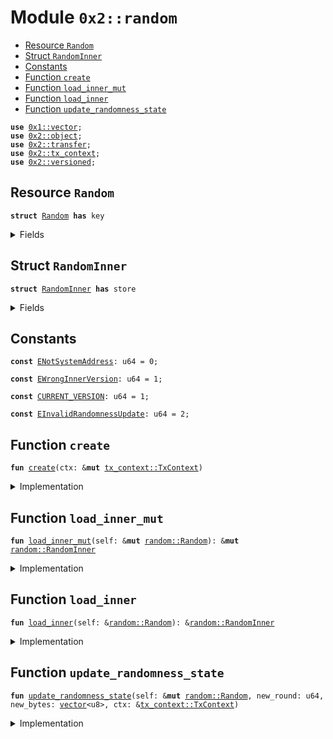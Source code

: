
<a name="0x2_random"></a>

# Module `0x2::random`



-  [Resource `Random`](#0x2_random_Random)
-  [Struct `RandomInner`](#0x2_random_RandomInner)
-  [Constants](#@Constants_0)
-  [Function `create`](#0x2_random_create)
-  [Function `load_inner_mut`](#0x2_random_load_inner_mut)
-  [Function `load_inner`](#0x2_random_load_inner)
-  [Function `update_randomness_state`](#0x2_random_update_randomness_state)


<pre><code><b>use</b> <a href="../../dependencies/move-stdlib/vector.md#0x1_vector">0x1::vector</a>;
<b>use</b> <a href="../../dependencies/sui-framework/object.md#0x2_object">0x2::object</a>;
<b>use</b> <a href="../../dependencies/sui-framework/transfer.md#0x2_transfer">0x2::transfer</a>;
<b>use</b> <a href="../../dependencies/sui-framework/tx_context.md#0x2_tx_context">0x2::tx_context</a>;
<b>use</b> <a href="../../dependencies/sui-framework/versioned.md#0x2_versioned">0x2::versioned</a>;
</code></pre>



<a name="0x2_random_Random"></a>

## Resource `Random`



<pre><code><b>struct</b> <a href="../../dependencies/sui-framework/random.md#0x2_random_Random">Random</a> <b>has</b> key
</code></pre>



<details>
<summary>Fields</summary>


<dl>
<dt>
<code>id: <a href="../../dependencies/sui-framework/object.md#0x2_object_UID">object::UID</a></code>
</dt>
<dd>

</dd>
<dt>
<code>inner: <a href="../../dependencies/sui-framework/versioned.md#0x2_versioned_Versioned">versioned::Versioned</a></code>
</dt>
<dd>

</dd>
</dl>


</details>

<a name="0x2_random_RandomInner"></a>

## Struct `RandomInner`



<pre><code><b>struct</b> <a href="../../dependencies/sui-framework/random.md#0x2_random_RandomInner">RandomInner</a> <b>has</b> store
</code></pre>



<details>
<summary>Fields</summary>


<dl>
<dt>
<code>version: u64</code>
</dt>
<dd>

</dd>
<dt>
<code>epoch: u64</code>
</dt>
<dd>

</dd>
<dt>
<code>randomness_round: u64</code>
</dt>
<dd>

</dd>
<dt>
<code>random_bytes: <a href="../../dependencies/move-stdlib/vector.md#0x1_vector">vector</a>&lt;u8&gt;</code>
</dt>
<dd>

</dd>
</dl>


</details>

<a name="@Constants_0"></a>

## Constants


<a name="0x2_random_ENotSystemAddress"></a>



<pre><code><b>const</b> <a href="../../dependencies/sui-framework/random.md#0x2_random_ENotSystemAddress">ENotSystemAddress</a>: u64 = 0;
</code></pre>



<a name="0x2_random_EWrongInnerVersion"></a>



<pre><code><b>const</b> <a href="../../dependencies/sui-framework/random.md#0x2_random_EWrongInnerVersion">EWrongInnerVersion</a>: u64 = 1;
</code></pre>



<a name="0x2_random_CURRENT_VERSION"></a>



<pre><code><b>const</b> <a href="../../dependencies/sui-framework/random.md#0x2_random_CURRENT_VERSION">CURRENT_VERSION</a>: u64 = 1;
</code></pre>



<a name="0x2_random_EInvalidRandomnessUpdate"></a>



<pre><code><b>const</b> <a href="../../dependencies/sui-framework/random.md#0x2_random_EInvalidRandomnessUpdate">EInvalidRandomnessUpdate</a>: u64 = 2;
</code></pre>



<a name="0x2_random_create"></a>

## Function `create`



<pre><code><b>fun</b> <a href="../../dependencies/sui-framework/random.md#0x2_random_create">create</a>(ctx: &<b>mut</b> <a href="../../dependencies/sui-framework/tx_context.md#0x2_tx_context_TxContext">tx_context::TxContext</a>)
</code></pre>



<details>
<summary>Implementation</summary>


<pre><code><b>fun</b> <a href="../../dependencies/sui-framework/random.md#0x2_random_create">create</a>(ctx: &<b>mut</b> TxContext) {
    <b>assert</b>!(<a href="../../dependencies/sui-framework/tx_context.md#0x2_tx_context_sender">tx_context::sender</a>(ctx) == @0x0, <a href="../../dependencies/sui-framework/random.md#0x2_random_ENotSystemAddress">ENotSystemAddress</a>);

    <b>let</b> version = <a href="../../dependencies/sui-framework/random.md#0x2_random_CURRENT_VERSION">CURRENT_VERSION</a>;

    <b>let</b> inner = <a href="../../dependencies/sui-framework/random.md#0x2_random_RandomInner">RandomInner</a> {
        version,
        epoch: <a href="../../dependencies/sui-framework/tx_context.md#0x2_tx_context_epoch">tx_context::epoch</a>(ctx),
        randomness_round: 0,
        random_bytes: <a href="../../dependencies/move-stdlib/vector.md#0x1_vector">vector</a>[],
    };

    <b>let</b> self = <a href="../../dependencies/sui-framework/random.md#0x2_random_Random">Random</a> {
        id: <a href="../../dependencies/sui-framework/object.md#0x2_object_randomness_state">object::randomness_state</a>(),
        inner: <a href="../../dependencies/sui-framework/versioned.md#0x2_versioned_create">versioned::create</a>(version, inner, ctx),
    };
    <a href="../../dependencies/sui-framework/transfer.md#0x2_transfer_share_object">transfer::share_object</a>(self);
}
</code></pre>



</details>

<a name="0x2_random_load_inner_mut"></a>

## Function `load_inner_mut`



<pre><code><b>fun</b> <a href="../../dependencies/sui-framework/random.md#0x2_random_load_inner_mut">load_inner_mut</a>(self: &<b>mut</b> <a href="../../dependencies/sui-framework/random.md#0x2_random_Random">random::Random</a>): &<b>mut</b> <a href="../../dependencies/sui-framework/random.md#0x2_random_RandomInner">random::RandomInner</a>
</code></pre>



<details>
<summary>Implementation</summary>


<pre><code><b>fun</b> <a href="../../dependencies/sui-framework/random.md#0x2_random_load_inner_mut">load_inner_mut</a>(
    self: &<b>mut</b> <a href="../../dependencies/sui-framework/random.md#0x2_random_Random">Random</a>,
): &<b>mut</b> <a href="../../dependencies/sui-framework/random.md#0x2_random_RandomInner">RandomInner</a> {
    <b>let</b> version = <a href="../../dependencies/sui-framework/versioned.md#0x2_versioned_version">versioned::version</a>(&self.inner);

    // Replace this <b>with</b> a lazy <b>update</b> function when we add a new version of the inner <a href="../../dependencies/sui-framework/object.md#0x2_object">object</a>.
    <b>assert</b>!(version == <a href="../../dependencies/sui-framework/random.md#0x2_random_CURRENT_VERSION">CURRENT_VERSION</a>, <a href="../../dependencies/sui-framework/random.md#0x2_random_EWrongInnerVersion">EWrongInnerVersion</a>);
    <b>let</b> inner: &<b>mut</b> <a href="../../dependencies/sui-framework/random.md#0x2_random_RandomInner">RandomInner</a> = <a href="../../dependencies/sui-framework/versioned.md#0x2_versioned_load_value_mut">versioned::load_value_mut</a>(&<b>mut</b> self.inner);
    <b>assert</b>!(inner.version == version, <a href="../../dependencies/sui-framework/random.md#0x2_random_EWrongInnerVersion">EWrongInnerVersion</a>);
    inner
}
</code></pre>



</details>

<a name="0x2_random_load_inner"></a>

## Function `load_inner`



<pre><code><b>fun</b> <a href="../../dependencies/sui-framework/random.md#0x2_random_load_inner">load_inner</a>(self: &<a href="../../dependencies/sui-framework/random.md#0x2_random_Random">random::Random</a>): &<a href="../../dependencies/sui-framework/random.md#0x2_random_RandomInner">random::RandomInner</a>
</code></pre>



<details>
<summary>Implementation</summary>


<pre><code><b>fun</b> <a href="../../dependencies/sui-framework/random.md#0x2_random_load_inner">load_inner</a>(
    self: &<a href="../../dependencies/sui-framework/random.md#0x2_random_Random">Random</a>,
): &<a href="../../dependencies/sui-framework/random.md#0x2_random_RandomInner">RandomInner</a> {
    <b>let</b> version = <a href="../../dependencies/sui-framework/versioned.md#0x2_versioned_version">versioned::version</a>(&self.inner);

    // Replace this <b>with</b> a lazy <b>update</b> function when we add a new version of the inner <a href="../../dependencies/sui-framework/object.md#0x2_object">object</a>.
    <b>assert</b>!(version == <a href="../../dependencies/sui-framework/random.md#0x2_random_CURRENT_VERSION">CURRENT_VERSION</a>, <a href="../../dependencies/sui-framework/random.md#0x2_random_EWrongInnerVersion">EWrongInnerVersion</a>);
    <b>let</b> inner: &<a href="../../dependencies/sui-framework/random.md#0x2_random_RandomInner">RandomInner</a> = <a href="../../dependencies/sui-framework/versioned.md#0x2_versioned_load_value">versioned::load_value</a>(&self.inner);
    <b>assert</b>!(inner.version == version, <a href="../../dependencies/sui-framework/random.md#0x2_random_EWrongInnerVersion">EWrongInnerVersion</a>);
    inner
}
</code></pre>



</details>

<a name="0x2_random_update_randomness_state"></a>

## Function `update_randomness_state`



<pre><code><b>fun</b> <a href="../../dependencies/sui-framework/random.md#0x2_random_update_randomness_state">update_randomness_state</a>(self: &<b>mut</b> <a href="../../dependencies/sui-framework/random.md#0x2_random_Random">random::Random</a>, new_round: u64, new_bytes: <a href="../../dependencies/move-stdlib/vector.md#0x1_vector">vector</a>&lt;u8&gt;, ctx: &<a href="../../dependencies/sui-framework/tx_context.md#0x2_tx_context_TxContext">tx_context::TxContext</a>)
</code></pre>



<details>
<summary>Implementation</summary>


<pre><code><b>fun</b> <a href="../../dependencies/sui-framework/random.md#0x2_random_update_randomness_state">update_randomness_state</a>(
    self: &<b>mut</b> <a href="../../dependencies/sui-framework/random.md#0x2_random_Random">Random</a>,
    new_round: u64,
    new_bytes: <a href="../../dependencies/move-stdlib/vector.md#0x1_vector">vector</a>&lt;u8&gt;,
    ctx: &TxContext,
) {
    // Validator will make a special system call <b>with</b> sender set <b>as</b> 0x0.
    <b>assert</b>!(<a href="../../dependencies/sui-framework/tx_context.md#0x2_tx_context_sender">tx_context::sender</a>(ctx) == @0x0, <a href="../../dependencies/sui-framework/random.md#0x2_random_ENotSystemAddress">ENotSystemAddress</a>);

    // Randomness should only be incremented.
    <b>let</b> epoch = <a href="../../dependencies/sui-framework/tx_context.md#0x2_tx_context_epoch">tx_context::epoch</a>(ctx);
    <b>let</b> inner = <a href="../../dependencies/sui-framework/random.md#0x2_random_load_inner_mut">load_inner_mut</a>(self);
    <b>if</b> (inner.randomness_round == 0 && inner.epoch == 0 &&
            <a href="../../dependencies/move-stdlib/vector.md#0x1_vector_is_empty">vector::is_empty</a>(&inner.random_bytes)) {
        // First <b>update</b> should be for round zero.
        <b>assert</b>!(new_round == 0, <a href="../../dependencies/sui-framework/random.md#0x2_random_EInvalidRandomnessUpdate">EInvalidRandomnessUpdate</a>);
    } <b>else</b> {
        // Subsequent updates should either increase epoch or increment randomness_round.
        // Note that epoch may increase by more than 1 <b>if</b> an epoch is completed without
        // randomness ever being generated in that epoch.
        <b>assert</b>!(
            (epoch &gt; inner.epoch && new_round == 0) ||
                (new_round == inner.randomness_round + 1),
            <a href="../../dependencies/sui-framework/random.md#0x2_random_EInvalidRandomnessUpdate">EInvalidRandomnessUpdate</a>
        );
    };

    inner.epoch = <a href="../../dependencies/sui-framework/tx_context.md#0x2_tx_context_epoch">tx_context::epoch</a>(ctx);
    inner.randomness_round = new_round;
    inner.random_bytes = new_bytes;
}
</code></pre>



</details>

